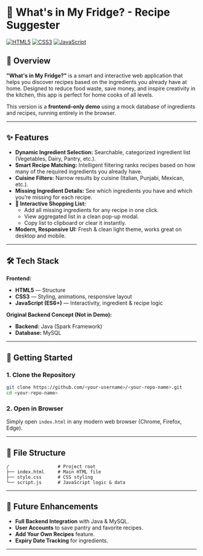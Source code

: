 # 🥕 What's in My Fridge? - Recipe Suggester

[![HTML5](https://img.shields.io/badge/HTML5-orange.svg)](https://developer.mozilla.org/en-US/docs/Web/Guide/HTML/HTML5)
[![CSS3](https://img.shields.io/badge/CSS3-blue.svg)](https://developer.mozilla.org/en-US/docs/Web/CSS)
[![JavaScript](https://img.shields.io/badge/JavaScript-ES6+-yellow.svg)](https://developer.mozilla.org/en-US/docs/Web/JavaScript)

## 📝 Overview
**"What's in My Fridge?"** is a smart and interactive web application that helps you discover recipes based on the ingredients you already have at home. Designed to reduce food waste, save money, and inspire creativity in the kitchen, this app is perfect for home cooks of all levels.

This version is a **frontend-only demo** using a mock database of ingredients and recipes, running entirely in the browser.

---

## ✨ Features
- **Dynamic Ingredient Selection:** Searchable, categorized ingredient list (Vegetables, Dairy, Pantry, etc.).
- **Smart Recipe Matching:** Intelligent filtering ranks recipes based on how many of the required ingredients you already have.
- **Cuisine Filters:** Narrow results by cuisine (Italian, Punjabi, Mexican, etc.).
- **Missing Ingredient Details:** See which ingredients you have and which you’re missing for each recipe.
- **🛒 Interactive Shopping List:**
  - Add all missing ingredients for any recipe in one click.
  - View aggregated list in a clean pop-up modal.
  - Copy list to clipboard or clear it instantly.
- **Modern, Responsive UI:** Fresh & clean light theme, works great on desktop and mobile.

---

## 🛠️ Tech Stack
**Frontend:**
- **HTML5** — Structure
- **CSS3** — Styling, animations, responsive layout
- **JavaScript (ES6+)** — Interactivity, ingredient & recipe logic

**Original Backend Concept (Not in Demo):**
- **Backend:** Java (Spark Framework)
- **Database:** MySQL

---

## 🚀 Getting Started
### 1. Clone the Repository
```bash
git clone https://github.com/<your-username>/<your-repo-name>.git
cd <your-repo-name>
````

### 2. Open in Browser

Simply open `index.html` in any modern web browser (Chrome, Firefox, Edge).

---

## 📁 File Structure

```
/                  # Project root
├── index.html     # Main HTML file
├── style.css      # CSS styling
└── script.js      # JavaScript logic & data
```

---

## 🔮 Future Enhancements

* **Full Backend Integration** with Java & MySQL.
* **User Accounts** to save pantry and favorite recipes.
* **Add Your Own Recipes** feature.
* **Expiry Date Tracking** for ingredients.

---

